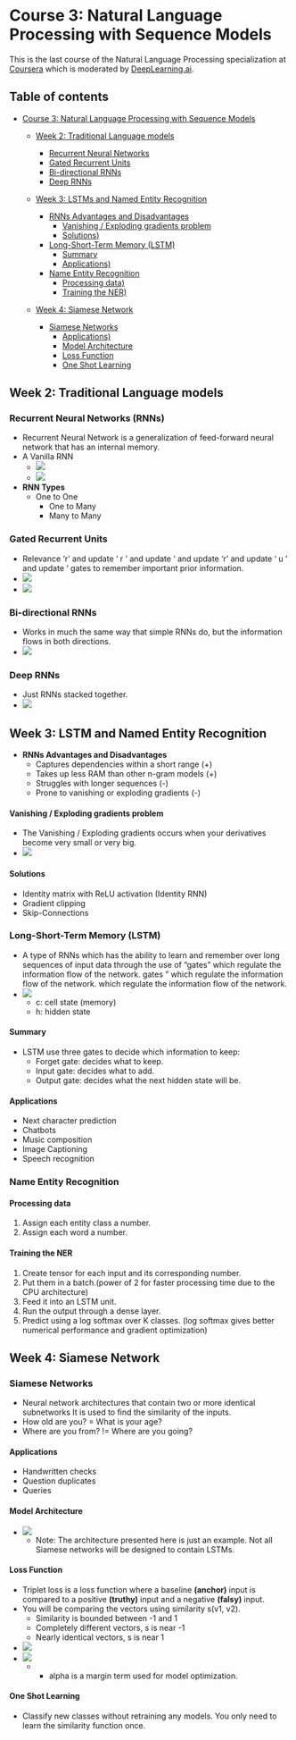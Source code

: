 # Course 3: Natural Language Processing with Sequence Models
This is the last course of the Natural Language Processing specialization at [Coursera](https://www.coursera.org/programs/educational-flag-learning-program-0tkxi?currentTab=MY_COURSES&productId=_U5cASTxEemuhAoKFebZeA&productType=s12n&showMiniModal=true) which is moderated by [DeepLearning.ai](http://deeplearning.ai/).

## Table of contents
* [Course 3: Natural Language Processing with Sequence Models](#course-3-natural-language-processing-with-sequence-models)
   
   * [Week 2: Traditional Language models](#week-2-traditional-language-models)
      * [Recurrent Neural Networks](#recurrent-neural-networks)
      * [Gated Recurrent Units](#gated-recurrent-units)
      * [Bi-directional RNNs](#bi-directional-rnns)
      * [Deep RNNs](#deep-rnns)
   
   * [Week 3: LSTMs and Named Entity Recognition](#week-3-part-of-speech-tagging-and-hidden-markov-models)
      * [RNNs Advantages and Disadvantages](#rnns-advantages-and-disadvantages)
          * [Vanishing / Exploding gradients problem](#vanishing-/-exploding-gradients-problem)
          * [Solutions)](#solutions)
      * [Long-Short-Term Memory (LSTM)](#long-short-term-memory-(lstm))
          * [Summary](#summary)
          * [Applications)](#applications)
      * [Name Entity Recognition](#name-entity-recognition)
          * [Processing data)](#processing-data)
          * [Training the NER)](#training-the-ner)
    * [Week 4: Siamese Network](#week-4-siamese-network)
      * [Siamese Networks](#siamese-networks)
          * [Applications)](#applications)
          * [Model Architecture](#model-architecture)
          * [Loss Function](#loss-function)
          * [One Shot Learning](#one-shot-learning)

## Week 2: Traditional Language models

### Recurrent Neural Networks (RNNs)
- Recurrent Neural Network is a generalization of feed-forward neural network that has an internal memory.
- A Vanilla RNN
	+ ![](images/01.png)
	+ ![](images/02.png)
- **RNN Types**
	+ One to One
    	+ One to Many
    	+ Many to Many
    
### Gated Recurrent Units
- Relevance ‘r’ and update ‘ r ’ and update ‘ and update ‘r’ and update ‘ u ’ and update ‘ gates to remember important prior information.
- ![](images/03.png)
- ![](images/04.png)

### Bi-directional RNNs
- Works in much the same way that simple RNNs do, but the information flows in both directions.
- ![](images/05.png)

### Deep RNNs
- Just RNNs stacked together.
- ![](images/06.png)

## Week 3: LSTM and Named Entity Recognition
- **RNNs Advantages and Disadvantages**
    + Captures dependencies within a short range (+)
    + Takes up less RAM than other n-gram models (+)
    + Struggles with longer sequences (-)
    + Prone to vanishing or exploding gradients (-)

#### Vanishing / Exploding gradients problem
- The Vanishing / Exploding gradients occurs when your derivatives become very small or very big.
- ![](images/07.png)

#### Solutions
- Identity matrix with ReLU activation (Identity RNN)
- Gradient clipping
- Skip-Connections

### Long-Short-Term Memory (LSTM)
- A type of RNNs which has the ability to learn and remember over long sequences of input data through the use of “gates” which regulate the information flow of the network. gates ” which regulate the information flow of the network. which regulate the information flow of the network.
- ![](images/08.png)
    + c: cell state (memory)
    + h: hidden state
#### Summary
- LSTM use three gates to decide which information to keep:
    + Forget gate: decides what to keep.
    + Input gate: decides what to add.
    + Output gate: decides what the next hidden state will be.

#### Applications
- Next character prediction
- Chatbots
- Music composition
- Image Captioning
- Speech recognition

### Name Entity Recognition

#### Processing data
1. Assign each entity class a number.
2. Assign each word a number.

#### Training the NER
1. Create tensor for each input and its corresponding number.
2. Put them in a batch.(power of 2 for faster processing time due to the CPU architecture)
3. Feed it into an LSTM unit.
4. Run the output through a dense layer.
5. Predict using a log softmax over K classes. (log softmax gives better numerical performance and gradient optimization)
        
## Week 4: Siamese Network
    
### Siamese Networks
- Neural network architectures that contain two or more identical subnetworks It is used to find the similarity of the inputs.
- How old are you? = What is your age?
- Where are you from? != Where are you going?

#### Applications
- Handwritten checks
- Question duplicates
- Queries

#### Model Architecture
- ![](images/09.png)
    + Note: The architecture presented here is just an example. Not all Siamese networks will be designed to contain LSTMs.
    
#### Loss Function
- Triplet loss is a loss function where a baseline **(anchor)** input is compared to a positive **(truthy)** input and a negative **(falsy)** input.
- You will be comparing the vectors using similarity s(v1, v2).
    + Similarity is bounded between -1 and 1
    + Completely different vectors, s is near -1
    + Nearly identical vectors, s is near 1
- ![](images/10.png)
- ![](images/11.png)
    + - alpha is a margin term used for model optimization.
    
#### One Shot Learning
- Classify new classes without retraining any models. You only need to learn the similarity function once.
